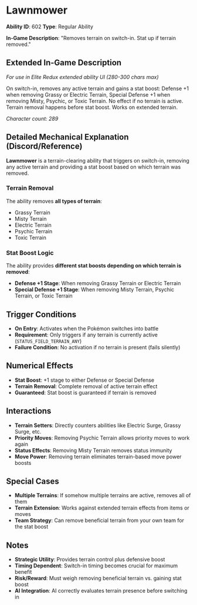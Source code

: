 # Lawnmower

**Ability ID**: 602
**Type**: Regular Ability

**In-Game Description**: "Removes terrain on switch-in. Stat up if terrain removed."

## Extended In-Game Description
*For use in Elite Redux extended ability UI (280-300 chars max)*

On switch-in, removes any active terrain and gains a stat boost: Defense +1 when removing Grassy or Electric Terrain, Special Defense +1 when removing Misty, Psychic, or Toxic Terrain. No effect if no terrain is active. Terrain removal happens before stat boost. Works on extended terrain.

*Character count: 289*

## Detailed Mechanical Explanation (Discord/Reference)

**Lawnmower** is a terrain-clearing ability that triggers on switch-in, removing any active terrain and providing a stat boost based on which terrain was removed.

### Terrain Removal
The ability removes **all types of terrain**:
- Grassy Terrain
- Misty Terrain  
- Electric Terrain
- Psychic Terrain
- Toxic Terrain

### Stat Boost Logic
The ability provides **different stat boosts depending on which terrain is removed**:
- **Defense +1 Stage**: When removing Grassy Terrain or Electric Terrain
- **Special Defense +1 Stage**: When removing Misty Terrain, Psychic Terrain, or Toxic Terrain

## Trigger Conditions

- **On Entry**: Activates when the Pokémon switches into battle
- **Requirement**: Only triggers if any terrain is currently active (`STATUS_FIELD_TERRAIN_ANY`)
- **Failure Condition**: No activation if no terrain is present (fails silently)

## Numerical Effects

- **Stat Boost**: +1 stage to either Defense or Special Defense
- **Terrain Removal**: Complete removal of active terrain effect
- **Guaranteed**: Stat boost is guaranteed if terrain is removed

## Interactions

- **Terrain Setters**: Directly counters abilities like Electric Surge, Grassy Surge, etc.
- **Priority Moves**: Removing Psychic Terrain allows priority moves to work again
- **Status Effects**: Removing Misty Terrain removes status immunity
- **Move Power**: Removing terrain eliminates terrain-based move power boosts

## Special Cases

- **Multiple Terrains**: If somehow multiple terrains are active, removes all of them
- **Terrain Extension**: Works against extended terrain effects from items or moves
- **Team Strategy**: Can remove beneficial terrain from your own team for the stat boost

## Notes

- **Strategic Utility**: Provides terrain control plus defensive boost
- **Timing Dependent**: Switch-in timing becomes crucial for maximum benefit
- **Risk/Reward**: Must weigh removing beneficial terrain vs. gaining stat boost
- **AI Integration**: AI correctly evaluates terrain presence before switching in